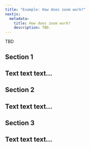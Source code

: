 ```yaml
---
title: "Example: How does zoom work?"
nextjs:
  metadata:
    title: How does zoom work?
    description: TBD.
---
```


TBD

## Section 1
Text text text...
---

## Section 2
Text text text...
---

## Section 3
Text text text...
---

